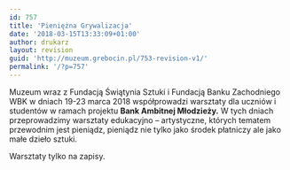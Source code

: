 ```yaml
---
id: 757
title: 'Pieniężna Grywalizacja'
date: '2018-03-15T13:33:09+01:00'
author: drukarz
layout: revision
guid: 'http://muzeum.grebocin.pl/753-revision-v1/'
permalink: '/?p=757'
---
```


Muzeum wraz z Fundacją Świątynia Sztuki i Fundacją Banku Zachodniego WBK w dniach 19-23 marca 2018 współprowadzi warsztaty dla uczniów i studentów w ramach projektu **Bank Ambitnej Młodzieży.** W tych dniach przeprowadzimy warsztaty edukacyjno – artystyczne, których tematem przewodnim jest pieniądz, pieniądz nie tylko jako środek płatniczy ale jako małe dzieło sztuki.

Warsztaty tylko na zapisy.